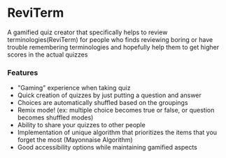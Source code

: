 <h1> ReviTerm </h1>
A gamified quiz creator that specifically helps to review terminologies(ReviTerm) for people who finds reviewing boring or have trouble remembering terminologies and hopefully help them to get higher scores in the actual quizzes

<h3> Features </h3>
<ul>
  <li> "Gaming" experience when taking quiz </li>
  <li> Quick creation of quizzes by just putting a question and answer </li>
  <li> Choices are automatically shuffled based on the groupings </li>
  <li> Remix mode! (ex: multiple choice becomes true or false, or question becomes shuffled modes)</li>
  <li> Ability to share your quizzes to other people </li>
  <li> Implementation of unique algorithm that prioritizes the items that you forget the most (Mayonnaise Algorithm) </li>
  <li> Good accessibility options while maintaining gamified aspects </li>
</ul>
